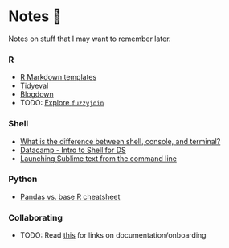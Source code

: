 # Notes :notebook:
Notes on stuff that I may want to remember later.

### R
- [R Markdown templates](R/rmarkdown-templates.md)
- [Tidyeval](R/tidyeval.md)
- [Blogdown](R/blogdown.md)
- TODO: [Explore `fuzzyjoin`](https://github.com/dgrtwo/fuzzyjoin)

### Shell
- [What is the difference between shell, console, and terminal?](https://superuser.com/questions/144666/what-is-the-difference-between-shell-console-and-terminal)
- [Datacamp - Intro to Shell for DS](Shell/datacamp.md)
- [Launching Sublime text from the command line](Shell/sublime-setup.md)

### Python
- [Pandas vs. base R cheatsheet](https://pandas.pydata.org/pandas-docs/stable/comparison_with_r.html)

### Collaborating
- TODO: Read [this](https://sandhya-k.gitbooks.io/on-boarding-off-boarding-in-newsrooms/content/links.html) for links on documentation/onboarding
